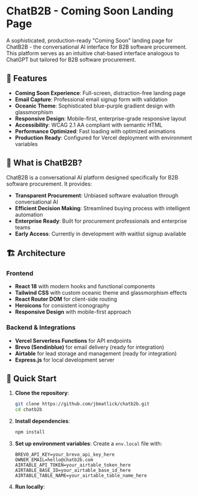# ChatB2B - Coming Soon Landing Page

A sophisticated, production-ready "Coming Soon" landing page for ChatB2B - the conversational AI interface for B2B software procurement. This platform serves as an intuitive chat-based interface analogous to ChatGPT but tailored for B2B software procurement.

## 🚀 Features

- **Coming Soon Experience**: Full-screen, distraction-free landing page
- **Email Capture**: Professional email signup form with validation
- **Oceanic Theme**: Sophisticated blue-purple gradient design with glassmorphism
- **Responsive Design**: Mobile-first, enterprise-grade responsive layout
- **Accessibility**: WCAG 2.1 AA compliant with semantic HTML
- **Performance Optimized**: Fast loading with optimized animations
- **Production Ready**: Configured for Vercel deployment with environment variables

## 🎯 What is ChatB2B?

ChatB2B is a conversational AI platform designed specifically for B2B software procurement. It provides:

- **Transparent Procurement**: Unbiased software evaluation through conversational AI
- **Efficient Decision Making**: Streamlined buying process with intelligent automation
- **Enterprise Ready**: Built for procurement professionals and enterprise teams
- **Early Access**: Currently in development with waitlist signup available

## 🏗️ Architecture

### Frontend
- **React 18** with modern hooks and functional components
- **Tailwind CSS** with custom oceanic theme and glassmorphism effects
- **React Router DOM** for client-side routing
- **Heroicons** for consistent iconography
- **Responsive Design** with mobile-first approach

### Backend & Integrations
- **Vercel Serverless Functions** for API endpoints
- **Brevo (Sendinblue)** for email delivery (ready for integration)
- **Airtable** for lead storage and management (ready for integration)
- **Express.js** for local development server

## 🚀 Quick Start

1. **Clone the repository**:
   ```bash
   git clone https://github.com/jbmatlick/chatb2b.git
   cd chatb2b
   ```

2. **Install dependencies**:
   ```bash
   npm install
   ```

3. **Set up environment variables**:
   Create a `env.local` file with:
   ```env
   BREVO_API_KEY=your_brevo_api_key_here
   OWNER_EMAIL=hello@chatb2b.com
   AIRTABLE_API_TOKEN=your_airtable_token_here
   AIRTABLE_BASE_ID=your_airtable_base_id_here
   AIRTABLE_TABLE_NAME=your_airtable_table_name_here
   ```

4. **Run locally**:
   ```bas
